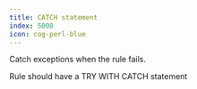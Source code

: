 ```yaml
---
title: CATCH statement
index: 5000
icon: cog-perl-blue
---
```


Catch exceptions when the rule fails.

Rule should have a TRY WITH CATCH statement